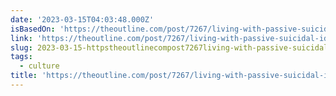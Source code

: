 ```yaml
---
date: '2023-03-15T04:03:48.000Z'
isBasedOn: 'https://theoutline.com/post/7267/living-with-passive-suicidal-ideation'
link: 'https://theoutline.com/post/7267/living-with-passive-suicidal-ideation'
slug: 2023-03-15-httpstheoutlinecompost7267living-with-passive-suicidal-ideation
tags:
  - culture
title: 'https://theoutline.com/post/7267/living-with-passive-suicidal-ideation'
---
```



